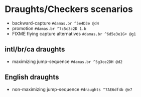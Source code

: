 # Draughts/Checkers scenarios

- backward-capture `#damas.br ^5e4D3e @d4`
- promotion `#damas.br ^7c5c3c2D 1.b`
- FIXME flying capture alternatives `#damas.br ^6d5e3e1G+ @g1`

## intl/br/ca draughts

- maximizing jump-sequence `#damas.br ^5g3ce2DH @d2`

## English draughts

- non-maximizing jump-sequence `#draughts ^7AE6df4b @e7`
